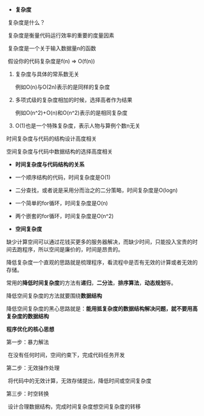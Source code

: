 - **复杂度**

​	复杂度是什么？

​		复杂度是衡量代码运行效率的重要的度量因素

​	复杂度是一个关于输入数据量n的函数

​		假设你的代码复杂度是f(n) => O(f(n))

1. 复杂度与具体的常系数无关

   例如O(n)与O(2n)表示的是同样的复杂度

2. 多项式级的复杂度相加的时候，选择高者作为结果

   例如O(n^2)+O(n)和O(n^2)表示的是相同复杂度

3. O(1)也是一个特殊复杂度，表示人物与算例个数n无关

时间复杂度与代码的结构设计高度相关

空间复杂度与代码中数据结构的选择高度相关



- **时间复杂度与代码结构的关系**

- 一个顺序结构的代码，时间复杂度是O(1)
- 二分查找，或者说是采用分而治之的二分策略，时间复杂度是O(logn)
- 一个简单的for循环，时间复杂度是O(n)
- 两个嵌套的for循环，时间复杂度是O(n^2)



- **空间复杂度**

​	缺少计算空间可以通过花钱买更多的服务器解决，而缺少时间，只能投入宝贵的时间去跑程序，所以空间是廉价的，时间是昂贵的。



降低复杂度一个直观的思路就是梳理程序，看流程中是否有无效的计算或者无效的存储。

常用的**降低时间复杂度**的方法有**递归**，**二分法**，**排序算法**，**动态规划**等。

降低空间复杂度的方法就要围绕**数据结构**

降低空间复杂度的黑心思路就是：**能用抵复杂度的数据结构解决问题，就不要用高复杂度的数据结构**



**程序优化的核心思想**

第一步：暴力解法

​	在没有任何时间，空间约束下，完成代码任务开发

第二步：无效操作处理

​	将代码中的无效计算，无效存储提出，降低时间或空间复杂度

第三步：时空转换

​	设计合理数据结构，完成时间复杂度想空间复杂度的转移





​		

